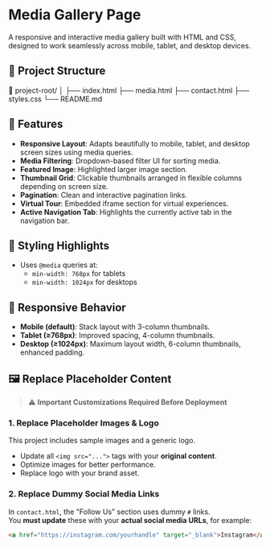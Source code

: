 # Media Gallery Page

A responsive and interactive media gallery built with HTML and CSS, designed to work seamlessly across mobile, tablet, and desktop devices.

## 📁 Project Structure

📁 project-root/ │ ├── index.html ├── media.html ├── contact.html ├── styles.css └── README.md


## 🎯 Features

- **Responsive Layout**: Adapts beautifully to mobile, tablet, and desktop screen sizes using media queries.
- **Media Filtering**: Dropdown-based filter UI for sorting media.
- **Featured Image**: Highlighted larger image section.
- **Thumbnail Grid**: Clickable thumbnails arranged in flexible columns depending on screen size.
- **Pagination**: Clean and interactive pagination links.
- **Virtual Tour**: Embedded iframe section for virtual experiences.
- **Active Navigation Tab**: Highlights the currently active tab in the navigation bar.

## 💅 Styling Highlights

- Uses `@media` queries at:
  - `min-width: 768px` for tablets
  - `min-width: 1024px` for desktops

## 📱 Responsive Behavior

- **Mobile (default)**: Stack layout with 3-column thumbnails.
- **Tablet (≥768px)**: Improved spacing, 4-column thumbnails.
- **Desktop (≥1024px)**: Maximum layout width, 6-column thumbnails, enhanced padding.

## 🖼️ Replace Placeholder Content

> ⚠️ **Important Customizations Required Before Deployment**

### 1. Replace Placeholder Images & Logo
This project includes sample images and a generic logo.

- Update all `<img src="...">` tags with your **original content**.
- Optimize images for better performance.
- Replace logo with your brand asset.

### 2. Replace Dummy Social Media Links
In `contact.html`, the "Follow Us" section uses dummy `#` links.  
You **must update** these with your **actual social media URLs**, for example:

```html
<a href="https://instagram.com/yourhandle" target="_blank">Instagram</a>
